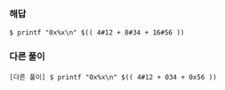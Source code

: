 ### 해답

```
$ printf "0x%x\n" $(( 4#12 + 8#34 + 16#56 ))
```

### 다른 풀이

```
[다른 풀이] $ printf "0x%x\n" $(( 4#12 + 034 + 0x56 ))
```
